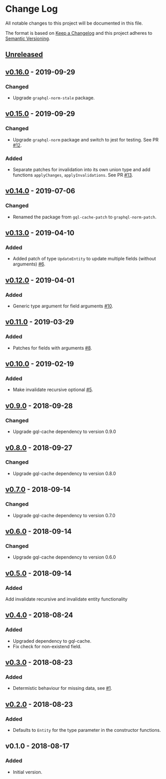 # Change Log

All notable changes to this project will be documented in this file.

The format is based on [Keep a Changelog](http://keepachangelog.com/)
and this project adheres to [Semantic Versioning](http://semver.org/).

## [Unreleased](https://github.com/dividab/graphql-norm-patch/compare/v0.16.0...master)

## [v0.16.0](https://github.com/dividab/graphql-norm-patch/compare/v0.15.0...v0.16.0) - 2019-09-29

### Changed

- Upgrade `graphql-norm-stale` package.

## [v0.15.0](https://github.com/dividab/graphql-norm-patch/compare/v0.14.0...v0.15.0) - 2019-09-29

### Changed

- Upgrade `graphql-norm` package and switch to jest for testing. See PR [#12](https://github.com/dividab/graphql-norm-patch/pull/12).

### Added

- Separate patches for invalidation into its own union type and add functions `applyChanges`, `applyInvalidations`. See PR [#13](https://github.com/dividab/graphql-norm-patch/pull/13).

## [v0.14.0](https://github.com/dividab/graphql-norm-patch/compare/v0.13.0...v0.14.0) - 2019-07-06

### Changed

- Renamed the package from `gql-cache-patch` to `graphql-norm-patch`.

## [v0.13.0](https://github.com/dividab/graphql-norm-patch/compare/v0.12.0...v0.13.0) - 2019-04-10

### Added

- Added patch of type `UpdateEntity` to update multiple fields (without arguments) [#6](https://github.com/dividab/graphql-norm-patch/issues/6).

## [v0.12.0](https://github.com/dividab/graphql-norm-patch/compare/v0.11.0...v0.12.0) - 2019-04-01

### Added

- Generic type argument for field arguments [#10](https://github.com/dividab/graphql-norm-patch/pull/10).

## [v0.11.0](https://github.com/dividab/graphql-norm-patch/compare/v0.10.0...v0.11.0) - 2019-03-29

### Added

- Patches for fields with arguments [#8](https://github.com/dividab/graphql-norm-patch/pull/8).

## [v0.10.0](https://github.com/dividab/graphql-norm-patch/compare/v0.9.0...v0.10.0) - 2019-02-19

### Added

- Make invalidate recursive optional [#5](https://github.com/dividab/graphql-norm-patch/pull/5).

## [v0.9.0](https://github.com/dividab/graphql-norm-patch/compare/v0.8.0...v0.9.0) - 2018-09-28

### Changed

- Upgrade gql-cache dependency to version 0.9.0

## [v0.8.0](https://github.com/dividab/graphql-norm-patch/compare/v0.7.0...v0.8.0) - 2018-09-27

### Changed

- Upgrade gql-cache dependency to version 0.8.0

## [v0.7.0](https://github.com/dividab/graphql-norm-patch/compare/v0.6.0...v0.7.0) - 2018-09-14

### Changed

- Upgrade gql-cache dependency to version 0.7.0

## [v0.6.0](https://github.com/dividab/graphql-norm-patch/compare/v0.5.0...v0.6.0) - 2018-09-14

### Changed

- Upgrade gql-cache dependency to version 0.6.0

## [v0.5.0](https://github.com/dividab/graphql-norm-patch/compare/v0.4.0...v0.5.0) - 2018-09-14

### Added

Add invalidate recursive and invalidate entity functionality

## [v0.4.0](https://github.com/dividab/graphql-norm-patch/compare/v0.3.0...v0.4.0) - 2018-08-24

### Added

- Upgraded dependency to gql-cache.
- Fix check for non-existend field.

## [v0.3.0](https://github.com/dividab/graphql-norm-patch/compare/v0.2.0...v0.3.0) - 2018-08-23

### Added

- Determistic behaviour for missing data, see [#1](https://github.com/dividab/graphql-norm-patch/issues/1).

## [v0.2.0](https://github.com/dividab/graphql-norm-patch/compare/v0.1.0...v0.2.0) - 2018-08-23

### Added

- Defaults to `Entity` for the type parameter in the constructor functions.

## v0.1.0 - 2018-08-17

### Added

- Initial version.
